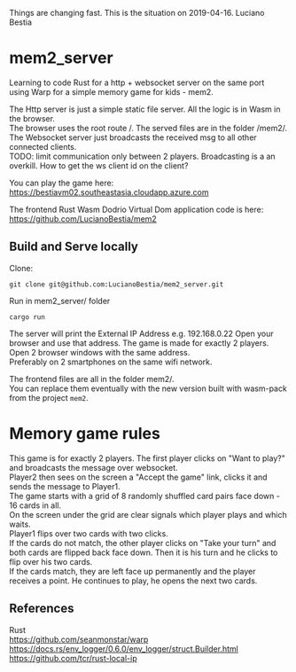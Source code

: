 Things are changing fast. This is the situation on 2019-04-16. Luciano Bestia
# mem2_server

Learning to code Rust for a http + websocket server on the same port   
using Warp for a simple memory game for kids - mem2.  
   
The Http server is just a simple static file server. All the logic is in Wasm in the browser.  
The browser uses the root route /. The served files are in the folder /mem2/.  
The Websocket server just broadcasts the received msg to all other connected clients.  
TODO: limit communication only between 2 players. Broadcasting is a an overkill. How to get the ws client id on the client?   
    
You can play the game here:  
https://bestiavm02.southeastasia.cloudapp.azure.com

The frontend Rust Wasm Dodrio Virtual Dom application code is here:  
https://github.com/LucianoBestia/mem2  
 
## Build and Serve locally
Clone:
```
git clone git@github.com:LucianoBestia/mem2_server.git
```
Run in mem2_server/ folder
```
cargo run
```
The server will print the External IP Address e.g. 192.168.0.22
Open your browser and use that address.
The game is made for exactly 2 players. Open 2 browser windows with the same address.  
Preferably on 2 smartphones on the same wifi network.   
  
The frontend files are all in the folder mem2/.   
You can replace them eventually with the new version built with wasm-pack from the project `mem2`.  
  
# Memory game rules
This game is for exactly 2 players.
The first player clicks on "Want to play?" and broadcasts the message over websocket.  
Player2 then sees on the screen a "Accept the game" link, clicks it and sends the message to Player1.  
The game starts with a grid of 8 randomly shuffled card pairs face down - 16 cards in all.  
On the screen under the grid are clear signals which player plays and which waits.  
Player1 flips over two cards with two clicks.  
If the cards do not match, the other player clicks on "Take your turn" and both cards are flipped back face down. Then it is his turn and he clicks to flip over his two cards.  
If the cards match, they are left face up permanently and the player receives a point. He continues to play, he opens the next two cards.   

## References
Rust  
https://github.com/seanmonstar/warp  
https://docs.rs/env_logger/0.6.0/env_logger/struct.Builder.html  
https://github.com/tcr/rust-local-ip  

